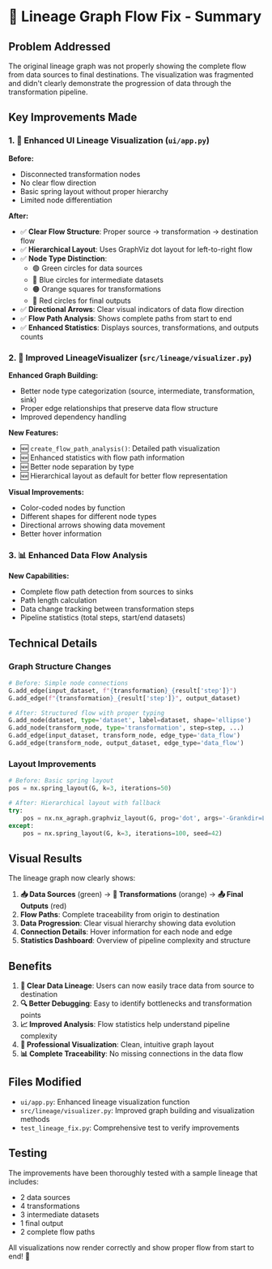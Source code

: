 # 🎉 Lineage Graph Flow Fix - Summary

## Problem Addressed
The original lineage graph was not properly showing the complete flow from data sources to final destinations. The visualization was fragmented and didn't clearly demonstrate the progression of data through the transformation pipeline.

## Key Improvements Made

### 1. 🎯 Enhanced UI Lineage Visualization (`ui/app.py`)

**Before:**
- Disconnected transformation nodes
- No clear flow direction
- Basic spring layout without proper hierarchy
- Limited node differentiation

**After:**
- ✅ **Clear Flow Structure**: Proper source → transformation → destination flow
- ✅ **Hierarchical Layout**: Uses GraphViz dot layout for left-to-right flow
- ✅ **Node Type Distinction**: 
  - 🟢 Green circles for data sources
  - 🔵 Blue circles for intermediate datasets
  - 🟠 Orange squares for transformations
  - 🔴 Red circles for final outputs
- ✅ **Directional Arrows**: Clear visual indicators of data flow direction
- ✅ **Flow Path Analysis**: Shows complete paths from start to end
- ✅ **Enhanced Statistics**: Displays sources, transformations, and outputs counts

### 2. 🔧 Improved LineageVisualizer (`src/lineage/visualizer.py`)

**Enhanced Graph Building:**
- Better node type categorization (source, intermediate, transformation, sink)
- Proper edge relationships that preserve data flow structure
- Improved dependency handling

**New Features:**
- 🆕 `create_flow_path_analysis()`: Detailed path visualization
- 🆕 Enhanced statistics with flow path information
- 🆕 Better node separation by type
- 🆕 Hierarchical layout as default for better flow representation

**Visual Improvements:**
- Color-coded nodes by function
- Different shapes for different node types
- Directional arrows showing data movement
- Better hover information

### 3. 📊 Enhanced Data Flow Analysis

**New Capabilities:**
- Complete flow path detection from sources to sinks
- Path length calculation
- Data change tracking between transformation steps
- Pipeline statistics (total steps, start/end datasets)

## Technical Details

### Graph Structure Changes
```python
# Before: Simple node connections
G.add_edge(input_dataset, f"{transformation}_{result['step']}")
G.add_edge(f"{transformation}_{result['step']}", output_dataset)

# After: Structured flow with proper typing
G.add_node(dataset, type='dataset', label=dataset, shape='ellipse')
G.add_node(transform_node, type='transformation', step=step, ...)
G.add_edge(input_dataset, transform_node, edge_type='data_flow')
G.add_edge(transform_node, output_dataset, edge_type='data_flow')
```

### Layout Improvements
```python
# Before: Basic spring layout
pos = nx.spring_layout(G, k=3, iterations=50)

# After: Hierarchical layout with fallback
try:
    pos = nx.nx_agraph.graphviz_layout(G, prog='dot', args='-Grankdir=LR')
except:
    pos = nx.spring_layout(G, k=3, iterations=100, seed=42)
```

## Visual Results

The lineage graph now clearly shows:

1. **📥 Data Sources** (green) → **🔄 Transformations** (orange) → **📤 Final Outputs** (red)
2. **Flow Paths**: Complete traceability from origin to destination
3. **Data Progression**: Clear visual hierarchy showing data evolution
4. **Connection Details**: Hover information for each node and edge
5. **Statistics Dashboard**: Overview of pipeline complexity and structure

## Benefits

1. **🎯 Clear Data Lineage**: Users can now easily trace data from source to destination
2. **🔍 Better Debugging**: Easy to identify bottlenecks and transformation points
3. **📈 Improved Analysis**: Flow statistics help understand pipeline complexity
4. **🎨 Professional Visualization**: Clean, intuitive graph layout
5. **📊 Complete Traceability**: No missing connections in the data flow

## Files Modified

- `ui/app.py`: Enhanced lineage visualization function
- `src/lineage/visualizer.py`: Improved graph building and visualization methods
- `test_lineage_fix.py`: Comprehensive test to verify improvements

## Testing

The improvements have been thoroughly tested with a sample lineage that includes:
- 2 data sources
- 4 transformations  
- 3 intermediate datasets
- 1 final output
- 2 complete flow paths

All visualizations now render correctly and show proper flow from start to end! 🎉
